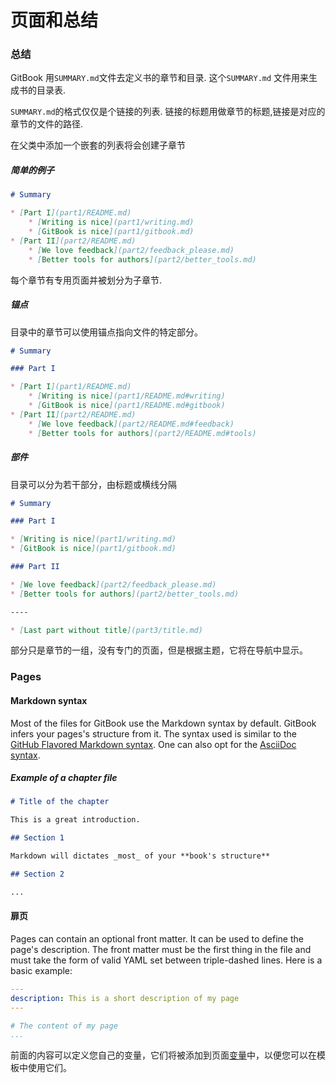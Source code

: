 # 页面和总结

### 总结

GitBook 用`SUMMARY.md`文件去定义书的章节和目录. 这个`SUMMARY.md` 文件用来生成书的目录表.

`SUMMARY.md`的格式仅仅是个链接的列表. 链接的标题用做章节的标题,链接是对应的章节的文件的路径.

在父类中添加一个嵌套的列表将会创建子章节

##### 简单的例子

```markdown
# Summary

* [Part I](part1/README.md)
    * [Writing is nice](part1/writing.md)
    * [GitBook is nice](part1/gitbook.md)
* [Part II](part2/README.md)
    * [We love feedback](part2/feedback_please.md)
    * [Better tools for authors](part2/better_tools.md)
```

每个章节有专用页面并被划分为子章节.


##### 锚点

目录中的章节可以使用锚点指向文件的特定部分。

```markdown
# Summary

### Part I

* [Part I](part1/README.md)
    * [Writing is nice](part1/README.md#writing)
    * [GitBook is nice](part1/README.md#gitbook)
* [Part II](part2/README.md)
    * [We love feedback](part2/README.md#feedback)
    * [Better tools for authors](part2/README.md#tools)
```


##### 部件

目录可以分为若干部分，由标题或横线分隔

```markdown
# Summary

### Part I

* [Writing is nice](part1/writing.md)
* [GitBook is nice](part1/gitbook.md)

### Part II

* [We love feedback](part2/feedback_please.md)
* [Better tools for authors](part2/better_tools.md)

----

* [Last part without title](part3/title.md)
```

部分只是章节的一组，没有专门的页面，但是根据主题，它将在导航中显示。

### Pages

#### Markdown syntax

Most of the files for GitBook use the Markdown syntax by default. GitBook infers your pages's structure from it. The syntax used is similar to the [GitHub Flavored Markdown syntax](https://guides.github.com/features/mastering-markdown/). One can also opt for the [AsciiDoc syntax](asciidoc.md).

##### Example of a chapter file

``` markdown
# Title of the chapter

This is a great introduction.

## Section 1

Markdown will dictates _most_ of your **book's structure**

## Section 2

...

```

#### 扉页

Pages can contain an optional front matter. It can be used to define the page's description. The front matter must be the first thing in the file and must take the form of valid YAML set between triple-dashed lines. Here is a basic example:

```yaml
---
description: This is a short description of my page
---

# The content of my page
...
```
前面的内容可以定义您自己的变量，它们将被添加到页面[变量](templating/variables.md)中，以便您可以在模板中使用它们。
